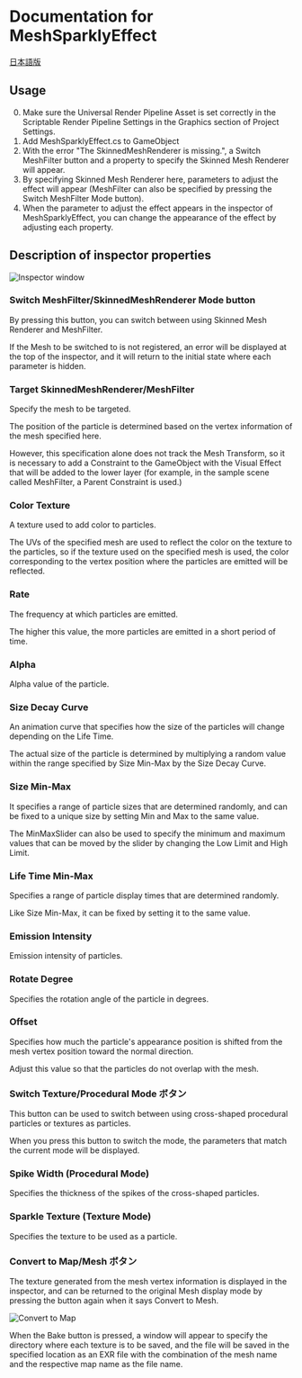 ﻿# Documentation for MeshSparklyEffect

[日本語版](./MeshSparklyEffect_ja.md)

## Usage

0. Make sure the Universal Render Pipeline Asset is set correctly in the Scriptable Render Pipeline Settings in the Graphics section of Project Settings.
1. Add MeshSparklyEffect.cs to GameObject
1. With the error "The SkinnedMeshRenderer is missing.", a Switch MeshFilter button and a property to specify the Skinned Mesh Renderer will appear.
1. By specifying Skinned Mesh Renderer here, parameters to adjust the effect will appear (MeshFilter can also be specified by pressing the Switch MeshFilter Mode button).
1. When the parameter to adjust the effect appears in the inspector of MeshSparklyEffect, you can change the appearance of the effect by adjusting each property.

## Description of inspector properties

![Inspector window](./Images/inspector.png)

### Switch MeshFilter/SkinnedMeshRenderer Mode button

By pressing this button, you can switch between using Skinned Mesh Renderer and MeshFilter.

If the Mesh to be switched to is not registered, an error will be displayed at the top of the inspector, and it will return to the initial state where each parameter is hidden.

### Target SkinnedMeshRenderer/MeshFilter

Specify the mesh to be targeted.

The position of the particle is determined based on the vertex information of the mesh specified here.

However, this specification alone does not track the Mesh Transform, so it is necessary to add a Constraint to the GameObject with the Visual Effect that will be added to the lower layer (for example, in the sample scene called MeshFilter, a Parent Constraint is used.)

### Color Texture

A texture used to add color to particles.

The UVs of the specified mesh are used to reflect the color on the texture to the particles, so if the texture used on the specified mesh is used, the color corresponding to the vertex position where the particles are emitted will be reflected.

### Rate

The frequency at which particles are emitted.

The higher this value, the more particles are emitted in a short period of time.

### Alpha

Alpha value of the particle.

### Size Decay Curve

An animation curve that specifies how the size of the particles will change depending on the Life Time.

The actual size of the particle is determined by multiplying a random value within the range specified by Size Min-Max by the Size Decay Curve.

### Size Min-Max

It specifies a range of particle sizes that are determined randomly, and can be fixed to a unique size by setting Min and Max to the same value.

The MinMaxSlider can also be used to specify the minimum and maximum values that can be moved by the slider by changing the Low Limit and High Limit.

### Life Time Min-Max

Specifies a range of particle display times that are determined randomly.

Like Size Min-Max, it can be fixed by setting it to the same value.

### Emission Intensity

Emission intensity of particles.

### Rotate Degree

Specifies the rotation angle of the particle in degrees.

### Offset

Specifies how much the particle's appearance position is shifted from the mesh vertex position toward the normal direction.

Adjust this value so that the particles do not overlap with the mesh.

### Switch Texture/Procedural Mode ボタン

This button can be used to switch between using cross-shaped procedural particles or textures as particles.

When you press this button to switch the mode, the parameters that match the current mode will be displayed.

### Spike Width (Procedural Mode)

Specifies the thickness of the spikes of the cross-shaped particles.

### Sparkle Texture (Texture Mode)

Specifies the texture to be used as a particle.

### Convert to Map/Mesh ボタン

The texture generated from the mesh vertex information is displayed in the inspector, and can be returned to the original Mesh display mode by pressing the button again when it says Convert to Mesh.

![Convert to Map](./Images/vertex_map.png)

When the Bake button is pressed, a window will appear to specify the directory where each texture is to be saved, and the file will be saved in the specified location as an EXR file with the combination of the mesh name and the respective map name as the file name.